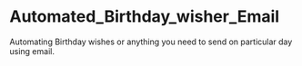 # Automated_Birthday_wisher_Email
Automating Birthday wishes or anything you need to send on particular day using email.
